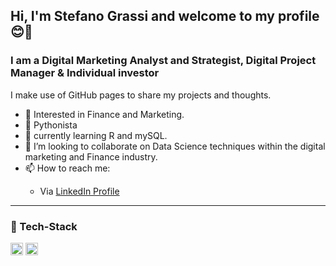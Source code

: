 <h2>Hi, I'm Stefano Grassi and welcome to my profile 😊👋</h2>

<h3>I am a Digital Marketing Analyst and Strategist, Digital Project Manager & Individual investor</h3>

I make use of GitHub pages to share my projects and thoughts.

- 👀 Interested in Finance and Marketing.
- 🐍 Pythonista
- 🌱 currently learning R and mySQL.
- 👯 I’m looking to collaborate on Data Science techniques within the digital marketing and Finance industry.
- 📫 How to reach me:
<ul>
  <ul>
  <li>
    Via <a href="https://www.linkedin.com/in/steven-grassi/">LinkedIn Profile</a>
  </li>
  </ul>
</ul>

<hr></hr>

<h3>🔧 Tech-Stack</h3>

<img src="https://raw.githubusercontent.com/jmnote/z-icons/master/16x16/r.png" alt="R" widht ="20" height = "20"> <img src="https://raw.githubusercontent.com/jmnote/z-icons/master/16x16/python.png" alt="Python" widht ="20" height = "20">

<!---
stevefatz95/stevefatz95 is a ✨ special ✨ repository because its `README.md` (this file) appears on your GitHub profile.
You can click the Preview link to take a look at your changes.
--->
